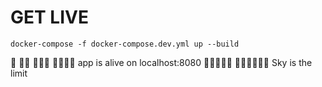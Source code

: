 # GET LIVE
`docker-compose -f docker-compose.dev.yml up --build`

🚀
🚀🚀
🚀🚀🚀
🚀🚀🚀🚀
app is alive on localhost:8080
🚀🚀🚀🚀🚀
🚀🚀🚀🚀🚀🚀
Sky is the limit